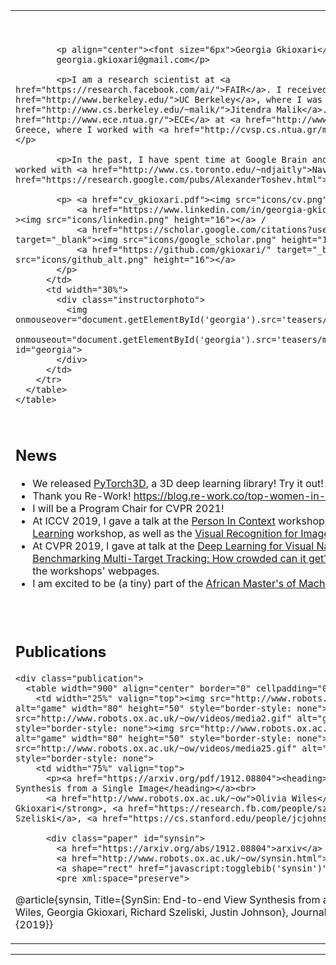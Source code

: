 <body>
  <div class="container">
    <table width="900" border="0" align="center" cellpadding="20">
      <table width="90%" align="center" border="0" cellpadding="10">
        <tr>
          <td width="70%" valign="top">
            <p align="center">&nbsp;</p>

            <p align="center"><font size="6px">Georgia Gkioxari</font><br>
            georgia.gkioxari@gmail.com</p>

            <p>I am a research scientist at <a href="https://research.facebook.com/ai/">FAIR</a>. I received my PhD from <a href="http://www.berkeley.edu/">UC Berkeley</a>, where I was advised by <a href="http://www.cs.berkeley.edu/~malik/">Jitendra Malik</a>. I did my bachelors in <a href="http://www.ece.ntua.gr/">ECE</a> at <a href="http://www.ntua.gr/">NTUA</a> in Athens, Greece, where I worked with <a href="http://cvsp.cs.ntua.gr/maragos/">Petros Maragos</a>.</p>

            <p>In the past, I have spent time at Google Brain and Google Research, where I worked with <a href="http://www.cs.toronto.edu/~ndjaitly">Navdeep Jaitly</a> and <a href="https://research.google.com/pubs/AlexanderToshev.html">Alexander Toshev</a>.</p>

            <p> <a href="cv_gkioxari.pdf"><img src="icons/cv.png" height="16"></a> / 
                <a href="https://www.linkedin.com/in/georgia-gkioxari-16967b20" target="_blank" ><img src="icons/linkedin.png" height="16"></a> / 
                <a href="https://scholar.google.com/citations?user=kQisE-gAAAAJ&hl=en" target="_blank"><img src="icons/google_scholar.png" height="16"></a> /
                <a href="https://github.com/gkioxari/" target="_blank" ><img src="icons/github_alt.png" height="16"></a> 
            </p>
          </td>
          <td width="30%">
            <div class="instructorphoto">
              <img onmouseover="document.getElementById('georgia').src='teasers/me_in_crazy.JPG';"
              onmouseout="document.getElementById('georgia').src='teasers/me_in_korea.jpg';"src="xgao.jpg" id="georgia">
            </div>
          </td>
        </tr>
      </table>
    </table>
  </div>
  <br>

  <div class="container">
    <table width="90%" border="0" align="center" cellpadding="20">
    <h2>News</h2>
      <div class="news">
        <ul>
         <li><span> We released <a href="https://github.com/facebookresearch/pytorch3d">PyTorch3D</a>, a 3D deep learning library! Try it out! 
         <li><span> Thank you Re-Work! <a href="https://blog.re-work.co/top-women-in-ai-2019/">https://blog.re-work.co/top-women-in-ai-2019/</a></span></li>
         <li><span> I will be a Program Chair for CVPR 2021!</span></li>
         <li><span> At ICCV 2019, I gave a talk at the <a href="http://picdataset.com/challenge/index/">Person In Context</a> workshop, the <a href="https://sites.google.com/view/gmdl2019/home">Geometry Meets Deep Learning</a> workshop, as well as the </a>
         <a href="https://alexander-kirillov.github.io/tutorials/visual-recognition-iccv19/">Visual Recognition for Images, Video and 3D</a> tutorial.
         <li><span> At CVPR 2019, I gave at talk at the <a href="https://sites.google.com/view/sem-vis-nav">Deep Learning for Visual Navigation</a> workshop and the <a href="https://motchallenge.net/workshops/bmtt2019/program.html">Benchmarking Multi-Target Tracking: How crowded can it get?</a> workshop. Slides are shared at the workshops' webpages.
         <li><span> I am excited to be (a tiny) part of the <a href="https://aims-ammi.com/">African Master's of Machine Intelligence</a> at AIMS (<a href="teasers/ammi.jpg">pic</a>)</span></li>
        </ul>
      </div>
    </table>
  </div>
  <br>

  <div class="container">
    <h2> Publications </h2>

    <div class="publication">
      <table width="900" align="center" border="0" cellpadding="0">
        <td width="25%" valign="top"><img src="http://www.robots.ox.ac.uk/~ow/videos/media5.gif" alt="game" width="80" height="50" style="border-style: none"><img src="http://www.robots.ox.ac.uk/~ow/videos/media2.gif" alt="game" width="80" height="50" style="border-style: none"><img src="http://www.robots.ox.ac.uk/~ow/videos/media16.gif" alt="game" width="80" height="50" style="border-style: none"><img src="http://www.robots.ox.ac.uk/~ow/videos/media25.gif" alt="game" width="80" height="50" style="border-style: none">
        <td width="75%" valign="top">
          <p><a href="https://arxiv.org/pdf/1912.08804"><heading>SynSin: End-to-end View Synthesis from a Single Image</heading></a><br>
          <a href="http://www.robots.ox.ac.uk/~ow">Olivia Wiles</a>, <strong> Georgia Gkioxari</strong>, <a href="https://research.fb.com/people/szeliski-richard/"> Richard Szeliski</a>, <a href="https://cs.stanford.edu/people/jcjohns/"> Justin Johnson</a><br>
          
          <div class="paper" id="synsin">
            <a href="https://arxiv.org/abs/1912.08804">arxiv</a> /
            <a href="http://www.robots.ox.ac.uk/~ow/synsin.html">project page</a> /
            <a shape="rect" href="javascript:togglebib('synsin')" class="togglebib">bibtex</a>
            <pre xml:space="preserve">
@article{synsin,
Title={SynSin: End-to-end View Synthesis from a Single Image},
Author={Olivia Wiles, Georgia Gkioxari, Richard Szeliski, Justin Johnson},
Journal={arXiv 1912.08804},
Year={2019}}
            </pre>             
          </div>
        </td> 
        </td>
      </table>
    </div>
    <hr>
 
<script xml:space="preserve" language="JavaScript">
hideallbibs();
</script>

          
</body>
